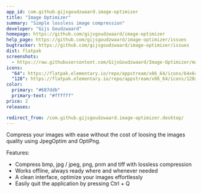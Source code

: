 ```yaml
---
app_id: com.github.gijsgoudzwaard.image-optimizer
title: "Image Optimizer"
summary: "Simple lossless image compression"
developer: "Gijs Goudzwaard"
homepage: https://github.com/gijsgoudzwaard/image-optimizer
help_page: https://github.com/gijsgoudzwaard/image-optimizer/issues
bugtracker: https://github.com/gijsgoudzwaard/image-optimizer/issues
dist: flatpak
screenshots:
  - https://raw.githubusercontent.com/GijsGoudzwaard/Image-Optimizer/master/data/screenshots/welcome-screen.png
icons:
  "64": https://flatpak.elementary.io/repo/appstream/x86_64/icons/64x64/com.github.gijsgoudzwaard.image-optimizer.png
  "128": https://flatpak.elementary.io/repo/appstream/x86_64/icons/128x128/com.github.gijsgoudzwaard.image-optimizer.png
color:
  primary: "#687ddb"
  primary-text: "#ffffff"
price: 2
releases:

redirect_from: /com.github.gijsgoudzwaard.image-optimizer.desktop/
---
```


<p>Compress your images with ease without the cost of loosing the images quality using JpegOptim and OptiPng.</p>
<p>Features:</p>
<ul>
<li>Compress bmp, jpg / jpeg, png, pnm and tiff with lossless compression</li>
<li>Works offline, always ready where and whenever needed</li>
<li>A clean interface, optimize your images effortlessly</li>
<li>Easily quit the application by pressing Ctrl + Q</li>
</ul>